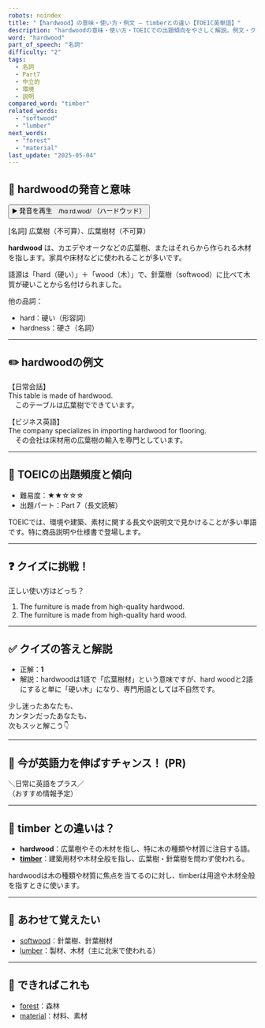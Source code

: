 ```yaml
---
robots: noindex
title: "【hardwood】の意味・使い方・例文 ― timberとの違い【TOEIC英単語】"
description: "hardwoodの意味・使い方・TOEICでの出題傾向をやさしく解説。例文・クイズ付きでtimberとの違いもわかりやすく学べます。"
word: "hardwood"
part_of_speech: "名詞"
difficulty: "2"
tags:
  - 名詞
  - Part7
  - 中立的
  - 環境
  - 説明
compared_word: "timber"
related_words:
  - "softwood"
  - "lumber"
next_words:
  - "forest"
  - "material"
last_update: "2025-05-04"
---
```


## 🔰 hardwoodの発音と意味

<button class="play-audio" onclick="playTTS('hardwood')">
  <span class="play-audio-main">
    ▶️ 発音を再生　/hɑːrd.wʊd/
  </span>
  <span class="play-audio-sub">
    （ハードウッド）
  </span>
</button>

[名詞] 広葉樹（不可算）、広葉樹材（不可算）

**hardwood** は、カエデやオークなどの広葉樹、またはそれらから作られる木材を指します。家具や床材などに使われることが多いです。

語源は「hard（硬い）」＋「wood（木）」で、針葉樹（softwood）に比べて木質が硬いことから名付けられました。

他の品詞：  
- hard：硬い（形容詞）
- hardness：硬さ（名詞）

---

## ✏️ hardwoodの例文

【日常会話】  
This table is made of hardwood.  
　このテーブルは広葉樹でできています。

【ビジネス英語】  
The company specializes in importing hardwood for flooring.  
　その会社は床材用の広葉樹の輸入を専門としています。

---

## 🎯 TOEICの出題頻度と傾向

- 難易度：★★☆☆☆
- 出題パート：Part 7（長文読解）

TOEICでは、環境や建築、素材に関する長文や説明文で見かけることが多い単語です。特に商品説明や仕様書で登場します。

---

## ❓ クイズに挑戦！

正しい使い方はどっち？

1. The furniture is made from high-quality hardwood.  
2. The furniture is made from high-quality hard wood.

---

## ✅ クイズの答えと解説

- 正解：**1**
- 解説：hardwoodは1語で「広葉樹材」という意味ですが、hard woodと2語にすると単に「硬い木」になり、専門用語としては不自然です。

少し迷ったあなたも、  
カンタンだったあなたも、  
次もスッと解こう👇️

---

## 🚀 今が英語力を伸ばすチャンス！ (PR)

<div class="info-center">
＼日常に英語をプラス／<br>  
（おすすめ情報予定）
</div>

---

## 🤔  timber との違いは？

- **hardwood**：広葉樹やその木材を指し、特に木の種類や材質に注目する語。
- **[timber](/word/timber)**：建築用材や木材全般を指し、広葉樹・針葉樹を問わず使われる。

hardwoodは木の種類や材質に焦点を当てるのに対し、timberは用途や木材全般を指すときに使います。

---

## 🧩 あわせて覚えたい

- [softwood](/word/softwood)：針葉樹、針葉樹材
- [lumber](/word/lumber)：製材、木材（主に北米で使われる）

---

## 📖 できればこれも

- [forest](/word/forest)：森林
- [material](/word/material)：材料、素材

<!-- cvid: aid27_bid23 -->
